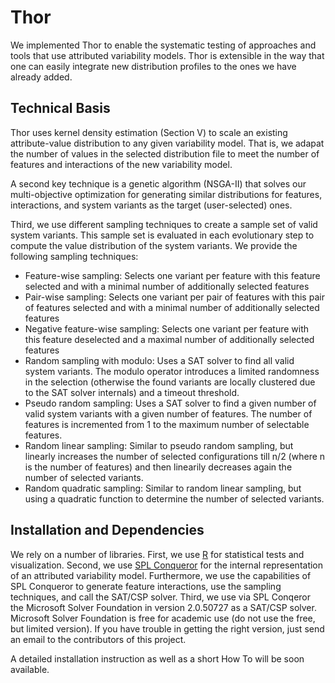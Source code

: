 # Thor

We implemented Thor to enable the systematic testing of approaches and tools that use attributed variability models. Thor is extensible in the way that one can easily integrate new distribution profiles to the ones we have already added. 

## Technical Basis

Thor uses kernel density estimation (Section V) to scale an existing attribute-value distribution to any given variability model. That is, we adapat the number of values in the selected distribution file to meet the number of features and interactions of the new variability model.

A second key technique is a genetic algorithm (NSGA-II) that solves our multi-objective optimization for generating similar distributions for features, interactions, and system variants as the target (user-selected) ones.

Third, we use different sampling techniques to create a sample set of valid system variants. This sample set is evaluated in each evolutionary step to compute the value distribution of the system variants. We provide the following sampling techniques:

* Feature-wise sampling: Selects one variant per feature with this feature selected and with a minimal number of additionally selected features
* Pair-wise sampling: Selects one variant per pair of features with this pair of features selected and with a minimal number of additionally selected features
* Negative feature-wise sampling: Selects one variant per feature with this feature deselected and a maximal number of additionally selected features
* Random sampling with modulo: Uses a SAT solver to find all valid system variants. The modulo operator introduces a limited randomness in the selection (otherwise the found variants are locally clustered due to the SAT solver internals) and a timeout threshold.
* Pseudo random sampling: Uses a SAT solver to find a given number of valid system variants with a given number of features. The number of features is incremented from 1 to the maximum number of selectable features.
* Random linear sampling: Similar to pseudo random sampling, but linearly increases the number of selected configurations till n/2 (where n is the number of features) and then linearily decreases again the number of selected variants.
* Random quadratic sampling: Similar to random linear sampling, but using a quadratic function to determine the number of selected variants.

## Installation and Dependencies

We rely on a number of libraries. First, we use [R](https://www.r-project.org/) for statistical tests and visualization.
Second, we use [SPL Conqueror](https://github.com/nsiegmun/SPLConqueror) for the internal representation of an attributed variability model. Furthermore, we use the capabilities of SPL Conqueror to generate feature interactions, use the sampling techniques, and call the SAT/CSP solver.
Third, we use via SPL Conqeror the Microsoft Solver Foundation in version 2.0.50727 as a SAT/CSP solver. Microsoft Solver Foundation is free for academic use (do not use the free, but limited version). If you have trouble in getting the right version, just send an email to the contributors of this project.

A detailed installation instruction as well as a short How To will be soon available.